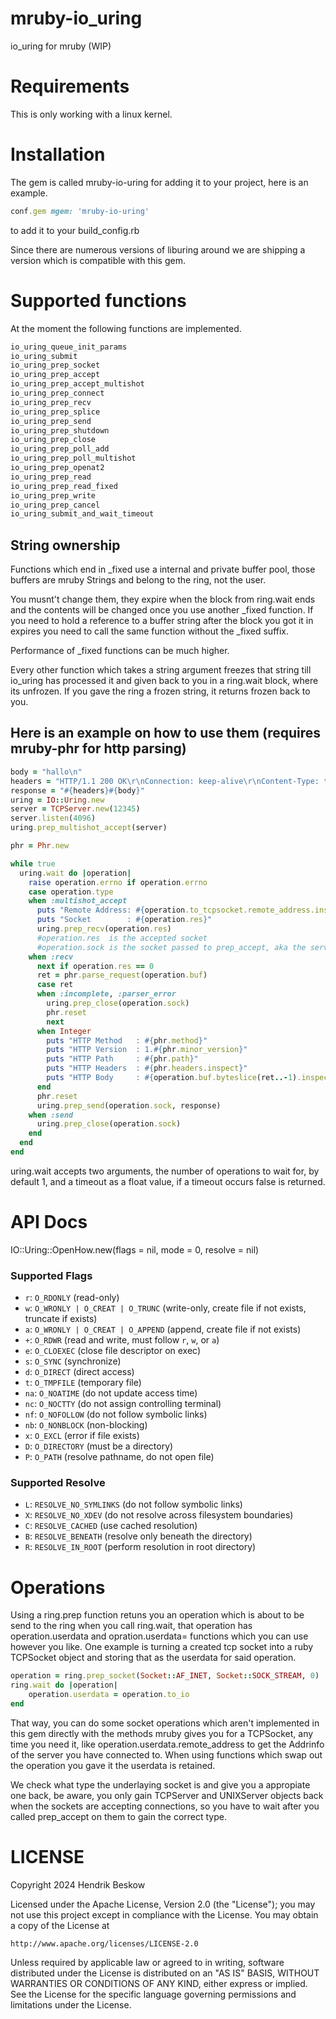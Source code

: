 # mruby-io_uring

io_uring for mruby (WIP)

Requirements
============
This is only working with a linux kernel.

Installation
============
The gem is called mruby-io-uring for adding it to your project, here is an example.

```ruby
conf.gem mgem: 'mruby-io-uring'
```
to add it to your build_config.rb

Since there are numerous versions of liburing around we are shipping a version which is compatible with this gem.


Supported functions
===================

At the moment the following functions are implemented.
```c
io_uring_queue_init_params
io_uring_submit
io_uring_prep_socket
io_uring_prep_accept
io_uring_prep_accept_multishot
io_uring_prep_connect
io_uring_prep_recv
io_uring_prep_splice
io_uring_prep_send
io_uring_prep_shutdown
io_uring_prep_close
io_uring_prep_poll_add
io_uring_prep_poll_multishot
io_uring_prep_openat2
io_uring_prep_read
io_uring_prep_read_fixed
io_uring_prep_write
io_uring_prep_cancel
io_uring_submit_and_wait_timeout
```

String ownership
----------------

Functions which end in _fixed use a internal and private buffer pool, those buffers are mruby Strings and belong to the ring, not the user.

You musnt't change them, they expire when the block from ring.wait ends and the contents will be changed once you use another _fixed function.
If you need to hold a reference to a buffer string after the block you got it in expires you need to call the same function without the _fixed suffix.

Performance of _fixed functions can be much higher.

Every other function which takes a string argument freezes that string till io_uring has processed it and given back to you in a ring.wait block, where its unfrozen. If you gave the ring a frozen string, it returns frozen back to you.


Here is an example on how to use them (requires mruby-phr for http parsing)
-------------------------------------
```ruby
body = "hallo\n"
headers = "HTTP/1.1 200 OK\r\nConnection: keep-alive\r\nContent-Type: text/plain\r\nContent-Length: #{body.bytesize}\r\n\r\n"
response = "#{headers}#{body}"
uring = IO::Uring.new
server = TCPServer.new(12345)
server.listen(4096)
uring.prep_multishot_accept(server)

phr = Phr.new

while true
  uring.wait do |operation|
    raise operation.errno if operation.errno
    case operation.type
    when :multishot_accept
      puts "Remote Address: #{operation.to_tcpsocket.remote_address.inspect}"
      puts "Socket        : #{operation.res}"
      uring.prep_recv(operation.res)
      #operation.res  is the accepted socket
      #operation.sock is the socket passed to prep_accept, aka the server socket.
    when :recv
      next if operation.res == 0
      ret = phr.parse_request(operation.buf)
      case ret
      when :incomplete, :parser_error
        uring.prep_close(operation.sock)
        phr.reset
        next
      when Integer
        puts "HTTP Method   : #{phr.method}"
        puts "HTTP Version  : 1.#{phr.minor_version}"
        puts "HTTP Path     : #{phr.path}"
        puts "HTTP Headers  : #{phr.headers.inspect}"
        puts "HTTP Body     : #{operation.buf.byteslice(ret..-1).inspect}"
      end
      phr.reset
      uring.prep_send(operation.sock, response)
    when :send
      uring.prep_close(operation.sock)
    end
  end
end
```

uring.wait accepts two arguments, the number of operations to wait for, by default 1, and a timeout as a float value, if a timeout occurs false is returned.


API Docs
========

IO::Uring::OpenHow.new(flags = nil, mode = 0, resolve = nil)

### Supported Flags

- `r`: `O_RDONLY` (read-only)
- `w`: `O_WRONLY | O_CREAT | O_TRUNC` (write-only, create file if not exists, truncate if exists)
- `a`: `O_WRONLY | O_CREAT | O_APPEND` (append, create file if not exists)
- `+`: `O_RDWR` (read and write, must follow `r`, `w`, or `a`)
- `e`: `O_CLOEXEC` (close file descriptor on exec)
- `s`: `O_SYNC` (synchronize)
- `d`: `O_DIRECT` (direct access)
- `t`: `O_TMPFILE` (temporary file)
- `na`: `O_NOATIME` (do not update access time)
- `nc`: `O_NOCTTY` (do not assign controlling terminal)
- `nf`: `O_NOFOLLOW` (do not follow symbolic links)
- `nb`: `O_NONBLOCK` (non-blocking)
- `x`: `O_EXCL` (error if file exists)
- `D`: `O_DIRECTORY` (must be a directory)
- `P`: `O_PATH` (resolve pathname, do not open file)

### Supported Resolve

- `L`: `RESOLVE_NO_SYMLINKS` (do not follow symbolic links)
- `X`: `RESOLVE_NO_XDEV` (do not resolve across filesystem boundaries)
- `C`: `RESOLVE_CACHED` (use cached resolution)
- `B`: `RESOLVE_BENEATH` (resolve only beneath the directory)
- `R`: `RESOLVE_IN_ROOT` (perform resolution in root directory)

Operations
==========

Using a ring.prep function retuns you an operation which is about to be send to the ring when you call ring.wait,
that operation has operation.userdata and opration.userdata= functions which you can use however you like.
One example is turning a created tcp socket into a ruby TCPSocket object and storing that as the userdata for said operation.

```ruby
operation = ring.prep_socket(Socket::AF_INET, Socket::SOCK_STREAM, 0)
ring.wait do |operation|
    operation.userdata = operation.to_io
end
```

That way, you can do some socket operations which aren't implemented in this gem directly with the methods mruby gives you for a TCPSocket, any time you need it, like operation.userdata.remote_address to get the Addrinfo of the server you have connected to.
When using functions which swap out the operation you gave it the userdata is retained.

We check what type the underlaying socket is and give you a appropiate one back, be aware, you only gain TCPServer and UNIXServer objects back when the sockets are accepting connections, so you have to wait after you called prep_accept on them to gain the correct type.


LICENSE
=======
Copyright 2024 Hendrik Beskow

Licensed under the Apache License, Version 2.0 (the "License");
you may not use this project except in compliance with the License.
You may obtain a copy of the License at

    http://www.apache.org/licenses/LICENSE-2.0

Unless required by applicable law or agreed to in writing, software
distributed under the License is distributed on an "AS IS" BASIS,
WITHOUT WARRANTIES OR CONDITIONS OF ANY KIND, either express or implied.
See the License for the specific language governing permissions and
limitations under the License.
